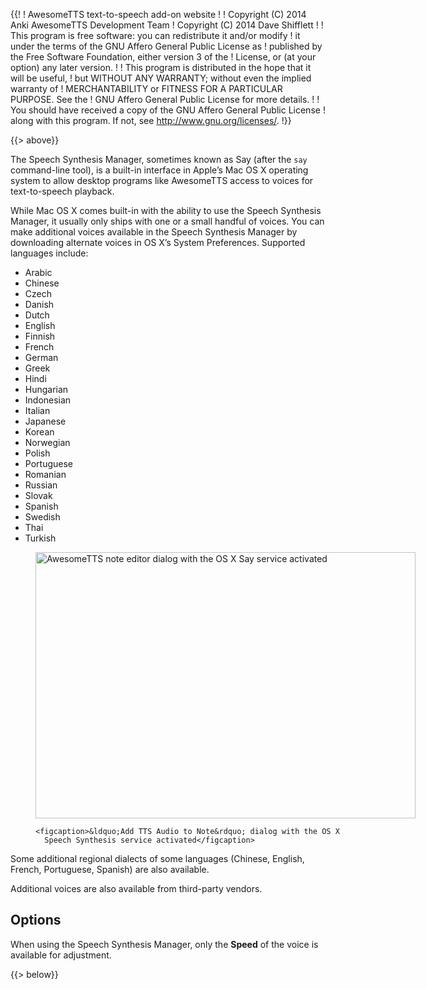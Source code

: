 {{!
  ! AwesomeTTS text-to-speech add-on website
  !
  ! Copyright (C) 2014       Anki AwesomeTTS Development Team
  ! Copyright (C) 2014       Dave Shifflett
  !
  ! This program is free software: you can redistribute it and/or modify
  ! it under the terms of the GNU Affero General Public License as
  ! published by the Free Software Foundation, either version 3 of the
  ! License, or (at your option) any later version.
  !
  ! This program is distributed in the hope that it will be useful,
  ! but WITHOUT ANY WARRANTY; without even the implied warranty of
  ! MERCHANTABILITY or FITNESS FOR A PARTICULAR PURPOSE.  See the
  ! GNU Affero General Public License for more details.
  !
  ! You should have received a copy of the GNU Affero General Public License
  ! along with this program.  If not, see <http://www.gnu.org/licenses/>.
  !}}

{{> above}}

<p>The Speech Synthesis Manager, sometimes known as Say (after the
  <code>say</code> command-line tool), is a built-in interface in
  Apple&rsquo;s Mac OS X operating system to allow desktop programs like
  AwesomeTTS access to voices for text-to-speech playback.</p>

<p>While Mac OS X comes built-in with the ability to use the Speech Synthesis
  Manager, it usually only ships with one or a small handful of voices. You
  can make additional voices available in the Speech Synthesis Manager by
  downloading alternate voices in OS X&rsquo;s System Preferences. Supported
  languages include:</p>

<ul class="cols">
  <li>Arabic</li>
  <li>Chinese</li>
  <li>Czech</li>
  <li>Danish</li>
  <li>Dutch</li>
  <li>English</li>
  <li>Finnish</li>
  <li>French</li>
  <li>German</li>
  <li>Greek</li>
  <li>Hindi</li>
  <li>Hungarian</li>
  <li>Indonesian</li>
  <li>Italian</li>
  <li>Japanese</li>
  <li>Korean</li>
  <li>Norwegian</li>
  <li>Polish</li>
  <li>Portuguese</li>
  <li>Romanian</li>
  <li>Russian</li>
  <li>Slovak</li>
  <li>Spanish</li>
  <li>Swedish</li>
  <li>Thai</li>
  <li>Turkish</li>
</ul>

<figure style="width: 608px">
    <img src="/services.say.png" width="608" height="426"
      alt="AwesomeTTS note editor dialog with the OS X Say service activated">

    <figcaption>&ldquo;Add TTS Audio to Note&rdquo; dialog with the OS X
      Speech Synthesis service activated</figcaption>
</figure>

<p>Some additional regional dialects of some languages (Chinese, English,
  French, Portuguese, Spanish) are also available.</p>

<p>Additional voices are also available from third-party vendors.</p>

<h2>Options</h2>

<p>When using the Speech Synthesis Manager, only the <strong>Speed</strong> of
  the voice is available for adjustment.</p>

{{> below}}
